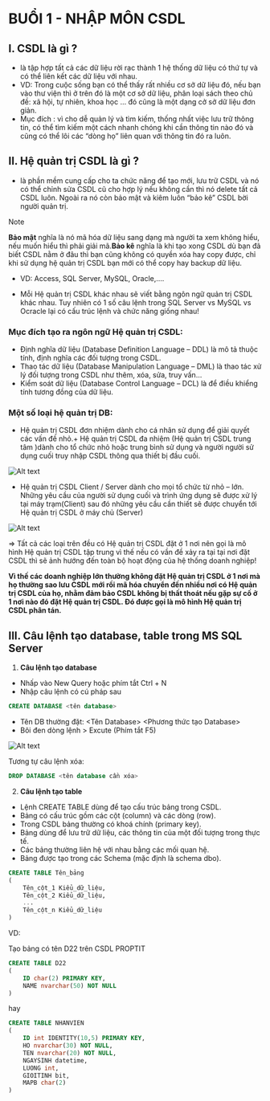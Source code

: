# **BUỔI 1 - NHẬP MÔN CSDL**

## **I. CSDL là gì ?**

- là tập hợp tất cả các dữ liệu rời rạc thành 1 hệ thống dữ liệu có thứ tự và có thể liên kết các dữ liệu với nhau.
- VD: Trong cuộc sống bạn có thể thấy rất nhiều cơ sở dữ liệu đó, nếu bạn vào thư viện thì ở trên đó là một cơ sở dữ liệu, phân loại sách theo chủ đề: xã hội, tự nhiên, khoa học … đó cũng là một dạng cở sở dữ liệu đơn giản.
- Mục đích : vì cho dễ quản lý và tìm kiếm, thống nhất việc lưu trữ thông tin, có thể tìm kiếm một cách nhanh chóng khi cần thông tin nào đó và cũng có thể lôi các “dòng họ” liên quan với thông tin đó ra luôn.

## **II. Hệ quản trị CSDL là gì ?**
- là phần mềm cung cấp cho ta chức năng để tạo mới, lưu trữ CSDL và nó có thể chỉnh sửa CSDL cũ cho hợp lý nếu không cần thì nó delete tất cả CSDL luôn. Ngoài ra nó còn bảo mật và kiêm luôn “bảo kê” CSDL bời người quản trị.
> [!NOTE]
> **Bảo mật** nghĩa là nó mã hóa dữ liệu sang dạng mà người ta xem không hiểu, nếu muốn hiểu thì phải giải mã.**Bảo kê** nghĩa là khi tạo xong CSDL dù bạn đã biết CSDL nằm ở đâu thì bạn cũng không có quyền xóa hay copy được, chỉ khi sử dụng hệ quản trị CSDL bạn mới có thể copy hay backup dữ liệu.

- VD: Access, SQL Server, MySQL, Oracle,….

- Mỗi Hệ quản trị CSDL khác nhau sẽ viết bằng ngôn ngữ quản trị CSDL khác nhau. Tuy nhiên có 1 số câu lệnh trong SQL Server vs MySQL vs Ocracle lại có cấu trúc lệnh và chức năng giống nhau!

### Mục đích tạo ra ngôn ngữ Hệ quản trị CSDL:
- Định nghĩa dữ liệu (Database Definition Language – DDL) là mô tả thuộc tính, định nghĩa các đối tượng trong CSDL.
- Thao tác dữ liệu (Database Manipulation Language – DML) là thao tác xử lý đối tượng trong CSDL như thêm, xóa, sửa, truy vấn…
- Kiểm soát dữ liệu (Database Control Language – DCL)  là để điều khiểng tính tương đồng của dữ liệu.
### Một số loại hệ quản trị DB:
- Hệ quản trị CSDL đơn nhiệm dành cho cá nhân sử dụng để giải quyết các vấn đề nhỏ.+ Hệ quản trị CSDL đa nhiệm (Hệ quản trị CSDL  trung tâm )dành cho tổ chức nhỏ hoặc  trung bình sử dụng và người người sử dụng cuối truy nhập CSDL thông qua thiết bị đầu cuối.


![Alt text](https://github.com/sybui2004/CSDL-C-B-N/blob/main/%5BBU%E1%BB%94I%201%5D%20NH%E1%BA%ACP%20M%C3%94N%20CSDL/B1-1.png)

- Hệ quản trị CSDL Client / Server dành cho mọi tổ chức từ nhỏ – lớn. Những yêu cầu của người sử dụng cuối và trình ứng dụng sẽ được xử lý tại máy trạm(Client) sau đó những yêu cầu cần thiết sẽ được chuyển tới Hệ quản trị CSDL ở máy chủ (Server)

![Alt text](https://github.com/sybui2004/CSDL-C-B-N/blob/main/%5BBU%E1%BB%94I%201%5D%20NH%E1%BA%ACP%20M%C3%94N%20CSDL/B1-2.png)

=> Tất cả các loại trên đều có Hệ quản trị CSDL đặt ở 1 nơi nên gọi là  mô hình Hệ quản trị CSDL tập trung vì thế nếu có vần đề xảy ra tại tại nơi đặt CSDL thì sẽ ảnh hướng đến toàn bộ hoạt động của hệ thống doanh nghiệp!

**Vì thế các doanh nghiệp lớn thường không đặt Hệ quản trị CSDL ở 1 nơi mà họ thường sao lưu CSDL mới rồi mã hóa chuyển đến nhiều nơi có Hệ quản trị CSDL của họ, nhằm đảm bảo CSDL không bị thất thoát nếu gặp sự cố ở 1 nơi nào đó đặt Hệ quản trị CSDL. Đó được gọi là mô hình Hệ quản trị CSDL phân tán.**

## **III. Câu lệnh tạo database, table trong MS SQL Server**
1. **Câu lệnh tạo database**
- Nhấp vào New Query hoặc phím tắt Ctrl + N
- Nhập câu lệnh có cú pháp sau
```sql
CREATE DATABASE <tên database>
```
- Tên DB thường đặt:
    <Tên Database> <DB> <Phương thức tạo Database>
- Bôi đen dòng lệnh > Excute (Phím tắt F5)

![Alt text](https://github.com/sybui2004/CSDL-C-B-N/blob/main/%5BBU%E1%BB%94I%201%5D%20NH%E1%BA%ACP%20M%C3%94N%20CSDL/B1-3.png)

Tương tự câu lệnh xóa:
```sql
DROP DATABASE <tên database cần xóa>
```

2. **Câu lệnh tạo table**
- Lệnh CREATE TABLE dùng để tạo cấu trúc bảng trong  CSDL.
- Bảng có cấu trúc gồm các cột (column) và các dòng (row).
- Trong  CSDL bảng thường có khoá chính (primary key).
- Bảng dùng để lưu trữ dữ liệu, các thông tin của một đối tượng trong thực tế.
- Các bảng thường liên hệ với nhau bằng các mối quan hệ.
- Bảng được tạo trong các Schema (mặc định là schema dbo).

```sql
CREATE TABLE Tên_bảng
(
    Tên_cột_1 Kiểu_dữ_liệu,
    Tên_cột_2 Kiểu_dữ_liệu,
    ...
    Tên_cột_n Kiểu_dữ_liệu
)
```

VD:

Tạo bảng có tên D22 trên CSDL PROPTIT

```sql
CREATE TABLE D22
(
    ID char(2) PRIMARY KEY,
    NAME nvarchar(50) NOT NULL
)
```

hay
```sql
CREATE TABLE NHANVIEN
(
    ID int IDENTITY(10,5) PRIMARY KEY,
    HO nvarchar(30) NOT NULL,
    TEN nvarchar(20) NOT NULL,
    NGAYSINH datetime,
    LUONG int,
    GIOITINH bit,
    MAPB char(2)
)
```
